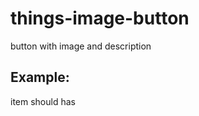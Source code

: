 # things-image-button
button with image and description

## Example:
  item should has 
	<things-image-button  
	  item = "[[item]]"
	  title = "[[item.title]]"
	  image-src ="[[_computeIconpath(item.icon_path)]]">
	</things-image-button>

